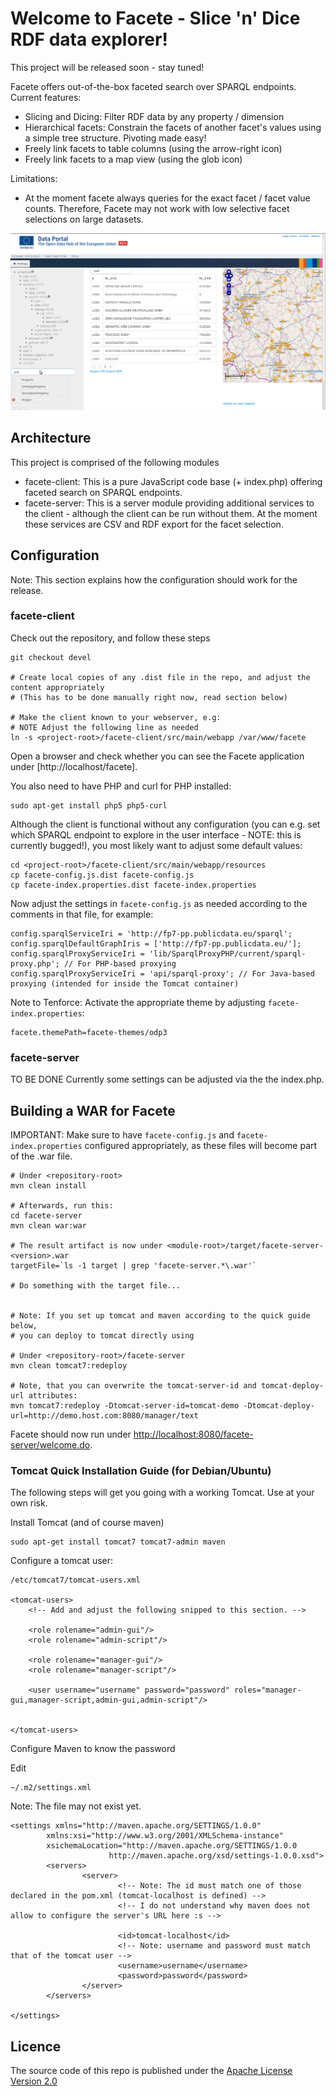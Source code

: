 # Welcome to Facete - Slice 'n' Dice RDF data explorer!


This project will be released soon - stay tuned!


Facete offers out-of-the-box faceted search over SPARQL endpoints.
Current features:
* Slicing and Dicing: Filter RDF data by any property / dimension
* Hierarchical facets: Constrain the facets of another facet's values using a simple tree structure. Pivoting made easy!
* Freely link facets to table columns (using the arrow-right icon)
* Freely link facets to a map view (using the glob icon)

Limitations:
* At the moment facete always queries for the exact facet / facet value counts. Therefore, Facete may not work with low selective facet selections on large datasets.

![Screenshot](facete-dissemination/src/main/resources/images/2013-04-21-Facete-Screenshot.png)


## Architecture
This project is comprised of the following modules
* facete-client: This is a pure JavaScript code base (+ index.php) offering faceted search on SPARQL endpoints.
* facete-server: This is a server module providing additional services to the client - although the client can be run without them. At the moment these services are CSV and RDF export for the facet selection.

## Configuration
Note: This section explains how the configuration should work for the release.


### facete-client
Check out the repository, and follow these steps

    git checkout devel

    # Create local copies of any .dist file in the repo, and adjust the content appropriately
    # (This has to be done manually right now, read section below)

    # Make the client known to your webserver, e.g:
    # NOTE Adjust the following line as needed
    ln -s <project-root>/facete-client/src/main/webapp /var/www/facete

Open a browser and check whether you can see the Facete application under [http://localhost/facete].


You also need to have PHP and curl for PHP installed:

    sudo apt-get install php5 php5-curl

Although the client is functional without any configuration (you can e.g. set which SPARQL endpoint to explore in the user interface - NOTE: this is currently bugged!), you most likely want to adjust some default values:

    cd <project-root>/facete-client/src/main/webapp/resources
    cp facete-config.js.dist facete-config.js
    cp facete-index.properties.dist facete-index.properties

Now adjust the settings in `facete-config.js` as needed according to the comments in that file, for example:


    config.sparqlServiceIri = 'http://fp7-pp.publicdata.eu/sparql';
    config.sparqlDefaultGraphIris = ['http://fp7-pp.publicdata.eu/'];
    config.sparqlProxyServiceIri = 'lib/SparqlProxyPHP/current/sparql-proxy.php'; // For PHP-based proxying
    config.sparqlProxyServiceIri = 'api/sparql-proxy'; // For Java-based proxying (intended for inside the Tomcat container)

Note to Tenforce: Activate the appropriate theme by adjusting `facete-index.properties`:

    facete.themePath=facete-themes/odp3


### facete-server
TO BE DONE
Currently some settings can be adjusted via the the index.php.


## Building a WAR for Facete
IMPORTANT: Make sure to have `facete-config.js` and `facete-index.properties` configured appropriately, as these files will become part of the .war file.


    # Under <repository-root>
    mvn clean install

    # Afterwards, run this:
    cd facete-server
    mvn clean war:war

    # The result artifact is now under <module-root>/target/facete-server-<version>.war
    targetFile=`ls -1 target | grep 'facete-server.*\.war'`

    # Do something with the target file...


    # Note: If you set up tomcat and maven according to the quick guide below,
    # you can deploy to tomcat directly using

    # Under <repository-root>/facete-server
    mvn clean tomcat7:redeploy

    # Note, that you can overwrite the tomcat-server-id and tomcat-deploy-url attributes:
    mvn tomcat7:redeploy -Dtomcat-server-id=tomcat-demo -Dtomcat-deploy-url=http://demo.host.com:8080/manager/text

Facete should now run under <http://localhost:8080/facete-server/welcome.do>.


### Tomcat Quick Installation Guide (for Debian/Ubuntu)
The following steps will get you going with a working Tomcat. Use at your own risk.


Install Tomcat (and of course maven)

    sudo apt-get install tomcat7 tomcat7-admin maven

Configure a tomcat user: 

    /etc/tomcat7/tomcat-users.xml

    <tomcat-users>
        <!-- Add and adjust the following snipped to this section. -->

        <role rolename="admin-gui"/>
        <role rolename="admin-script"/>

        <role rolename="manager-gui"/>
        <role rolename="manager-script"/>

        <user username="username" password="password" roles="manager-gui,manager-script,admin-gui,admin-script"/>


    </tomcat-users>

Configure Maven to know the password

Edit 

    ~/.m2/settings.xml

Note: The file may not exist yet.

    <settings xmlns="http://maven.apache.org/SETTINGS/1.0.0"
            xmlns:xsi="http://www.w3.org/2001/XMLSchema-instance"
            xsichemaLocation="http://maven.apache.org/SETTINGS/1.0.0
                          http://maven.apache.org/xsd/settings-1.0.0.xsd">
            <servers>
                    <server>
                            <!-- Note: The id must match one of those declared in the pom.xml (tomcat-localhost is defined) -->
                            <!-- I do not understand why maven does not allow to configure the server's URL here :s -->

                            <id>tomcat-localhost</id>
                            <!-- Note: username and password must match that of the tomcat user -->
                            <username>username</username>
                            <password>password</password>
                    </server>
            </servers>

    </settings>



## Licence
The source code of this repo is published under the [Apache License Version 2.0](LICENSE)



